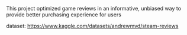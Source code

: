 
This project optimized game reviews in an informative, unbiased way to provide better purchasing experience for users 

dataset: https://www.kaggle.com/datasets/andrewmvd/steam-reviews
